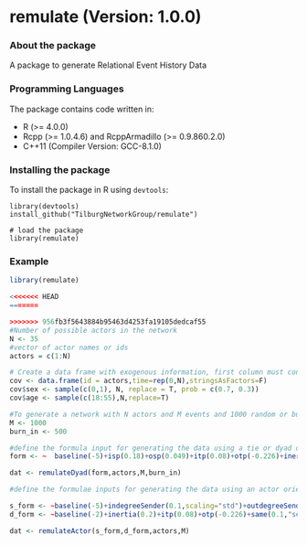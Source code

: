 # remulate (Version: 1.0.0)

### About the package
A package to generate Relational Event History Data

### Programming Languages
The package contains code written in:
* R (>= 4.0.0)
* Rcpp (>= 1.0.4.6) and RcppArmadillo (>= 0.9.860.2.0)
* C++11 (Compiler Version: GCC-8.1.0)
	
### Installing the package
To install the package in R using `devtools`:

```
library(devtools)
install_github("TilburgNetworkGroup/remulate")

# load the package
library(remulate)
```

### Example

```r
library(remulate)

<<<<<<< HEAD
=======

>>>>>>> 956fb3f5643884b95463d4253fa19105dedcaf55
#Number of possible actors in the network
N <- 35
#vector of actor names or ids
actors = c(1:N)

# Create a data frame with exogenous information, first column must contain actor names, second column the time at which the exogenous information changes (if it doesn't change keep it 0), subsequent columns contain the covariates for the actors
cov <- data.frame(id = actors,time=rep(0,N),stringsAsFactors=F)
cov$sex <- sample(c(0,1), N, replace = T, prob = c(0.7, 0.3))
cov$age <- sample(c(18:55),N,replace=T)

#To generate a network with N actors and M events and 1000 random or burn in events 
M <- 1000
burn_in <- 500 

#define the formula input for generating the data using a tie or dyad oriened model
form <- ~  baseline(-5)+isp(0.18)+osp(0.049)+itp(0.08)+otp(-0.226)+inertia(-0.86)+psABAY(1.9)+psABXB(1.16,)+psABXA(1.69)+send(0.2,"age",cov)+same(0.1,"sex",cov)

dat <- remulateDyad(form,actors,M,burn_in)

#define the formulae inputs for generating the data using an actor oriented model

s_form <- ~baseline(-5)+indegreeSender(0.1,scaling="std")+outdegreeSender(-0.05,scaling="std")+send(0.2,"age",cov)
d_form <- ~baseline(-2)+inertia(0.2)+itp(0.08)+otp(-0.226)+same(0.1,"sex",cov)

dat <- remulateActor(s_form,d_form,actors,M)


```
